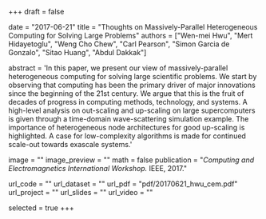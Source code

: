 +++
draft = false

date = "2017-06-21"
title = "Thoughts on Massively-Parallel Heterogeneous Computing for Solving Large Problems"
authors = ["Wen-mei Hwu", "Mert Hidayetoglu", "Weng Cho Chew", "Carl Pearson", "Simon Garcia de Gonzalo", "Sitao Huang", "Abdul Dakkak"]

abstract = 'In this paper, we present our view of massively-parallel heterogeneous computing for solving large scientific problems. We start by observing that computing has been the primary driver of major innovations since the beginning of the 21st century. We argue that this is the fruit of decades of progress in computing methods, technology, and systems. A high-level analysis on out-scaling and up-scaling on large supercomputers is given through a time-domain wave-scattering simulation example. The importance of heterogeneous node architectures for good up-scaling is highlighted. A case for low-complexity algorithms is made for continued scale-out towards exascale systems.'

image = ""
image_preview = ""
math = false
publication = "*Computing and Electromagnetics International Workshop.* IEEE, 2017."

url_code = ""
url_dataset = ""
url_pdf = "pdf/20170621_hwu_cem.pdf"
url_project = ""
url_slides = ""
url_video = ""

selected = true
+++
